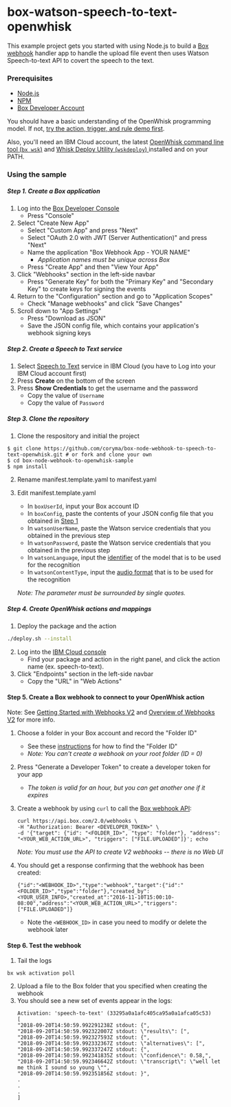 # box-watson-speech-to-text-openwhisk
This example project gets you started with using Node.js to build a [Box webhook](https://github.com/box/box-node-sdk/blob/master/docs/webhooks.md) handler app to handle the upload file event then uses Watson Speech-to-text API to covert the speech to the text.

### Prerequisites

- [Node.js](https://nodejs.org/en/)
- [NPM](https://www.npmjs.com/)
- [Box Developer Account](https://developer.box.com/)

You should have a basic understanding of the OpenWhisk programming model. If not, [try the action, trigger, and rule demo first](https://github.com/IBM/openwhisk-action-trigger-rule).

Also, you'll need an IBM Cloud account, the latest [OpenWhisk command line tool (`bx wsk`)](https://github.com/IBM/openwhisk-action-trigger-rule/blob/master/docs/OPENWHISK.md) and [Whisk Deploy Utility (`wskdeploy`) ](https://github.com/apache/incubator-openwhisk-wskdeploy#downloading-released-binaries) installed and on your PATH.

### Using the sample
##### Step 1. Create a Box application
1. Log into the [Box Developer Console](https://developer.box.com)
    * Press "Console"
2. Select "Create New App"
    * Select "Custom App" and press "Next"
    * Select "OAuth 2.0 with JWT (Server Authentication)" and press "Next"
    * Name the application "Box Webhook App - YOUR NAME"
        * *Application names must be unique across Box*
    * Press "Create App" and then "View Your App"
3. Click "Webhooks" section in the left-side navbar
    * Press "Generate Key" for both the "Primary Key" and "Secondary Key" to create keys for signing the events
4. Return to the "Configuration" section and go to "Application Scopes"
    * Check "Manage webhooks" and click "Save Changes"
5. Scroll down to "App Settings"
    * Press "Download as JSON"
    * Save the JSON config file, which contains your application's webhook signing keys

##### Step 2. Create a Speech to Text service 
1. Select [Speech to Text](https://console.bluemix.net/catalog/services/speech_to_text) service in IBM Cloud (you have to Log into your IBM Cloud account first)
2. Press **Create** on the bottom of the screen
3. Press **Show Credentials** to get the username and the password
    * Copy the value of `Username`
    * Copy the value of `Password`

##### Step 3. Clone the repository 

1. Clone the respository and initial the project
```
$ git clone https://github.com/coryma/box-node-webhook-to-speech-to-text-openwhisk.git # or fork and clone your own
$ cd box-node-webhook-to-openwhisk-sample
$ npm install
```
2. Rename manifest.template.yaml to manifest.yaml
3. Edit manifest.template.yaml
    * In `boxUserId`, input your Box account ID 
    * In `boxConfig`, paste the contents of your JSON config file that you obtained in [Step 1](#Create-a-Box-application) 
    * In `watsonUserName`, paste the Watson service credentials that you obtained in the previous step
    * In `watsonPassword`, paste the Watson service credentials that you obtained in the previous step
    * In `watsonLanguage`, input the [identifier](https://www.ibm.com/watson/developercloud/speech-to-text/api/v1/curl.html?curl#recognize) of the model that is to be used for the recognition 
    * In `watsonContentType`, input the [audio format](https://www.ibm.com/watson/developercloud/speech-to-text/api/v1/curl.html?curl#recognize) that is to be used for the recognition
    
    *Note: The parameter must be surrounded by single quotes.*

##### Step 4. Create OpenWhisk actions and mappings

1. Deploy the package and the action
```bash
./deploy.sh --install
```
2. Log into the [IBM Cloud console](https://console.bluemix.net/openwhisk/actions)
    * Find your package and action in the right panel, and click the action name (ex. speech-to-text). 
3. Click "Endpoints" section in the left-side navbar 
    * Copy the "URL" in "Web Actions"

#### Step 5. Create a Box webhook to connect to your OpenWhisk action
Note: See [Getting Started with Webhooks V2](https://docs.box.com/v2.0/docs/getting-started-with-webhooks-v2) and [Overview of Webhooks V2](https://docs.box.com/reference#webhooks-v2) for more info.

1. Choose a folder in your Box account and record the "Folder ID"
    * See these [instructions](https://docs.box.com/v2.0/docs/getting-started-with-webhooks-v2#section-3-create-a-webhook) for how to find the "Folder ID"
    * *Note: You can't create a webhook on your root folder (ID = 0)*
2. Press "Generate a Developer Token" to create a developer token for your app
    * *The token is valid for an hour, but you can get another one if it expires*
3. Create a webhook by using `curl` to call the [Box webhook API](https://docs.box.com/reference#create-webhook):

    ```
    curl https://api.box.com/2.0/webhooks \
    -H "Authorization: Bearer <DEVELOPER_TOKEN>" \
    -d '{"target": {"id": "<FOLDER_ID>", "type": "folder"}, "address": "<YOUR_WEB_ACTION_URL>", "triggers": ["FILE.UPLOADED"]}'; echo
    ```

    *Note: You must use the API to create V2 webhooks -- there is no Web UI*
   
4. You should get a response confirming that the webhook has been created:

    ```
    {"id":"<WEBHOOK_ID>","type":"webhook","target":{"id":"<FOLDER_ID>","type":"folder"},"created_by":<YOUR_USER_INFO>,"created_at":"2016-11-10T15:00:10-08:00","address":"<YOUR_WEB_ACTION_URL>","triggers":["FILE.UPLOADED"]}
    ```
    
    * Note the `<WEBHOOK_ID>` in case you need to modify or delete the webhook later

#### Step 6. Test the webhook
1. Tail the logs
```
bx wsk activation poll
```
2. Upload a file to the Box folder that you specified when creating the webhook
3. You should see a new set of events appear in the logs:
    ```
    Activation: 'speech-to-text' (33295a0a1afc405ca95a0a1afca05c53)
    [
    "2018-09-20T14:50:59.992291238Z stdout: {",
    "2018-09-20T14:50:59.992322007Z stdout: \"results\": [",
    "2018-09-20T14:50:59.992327593Z stdout: {",
    "2018-09-20T14:50:59.992332367Z stdout: \"alternatives\": [",
    "2018-09-20T14:50:59.992337247Z stdout: {",
    "2018-09-20T14:50:59.992341835Z stdout: \"confidence\": 0.58,",
    "2018-09-20T14:50:59.992346642Z stdout: \"transcript\": \"well let me think I sound so young \"",
    "2018-09-20T14:50:59.992351856Z stdout: }",
    .
    .
    .
    ]

    ```
